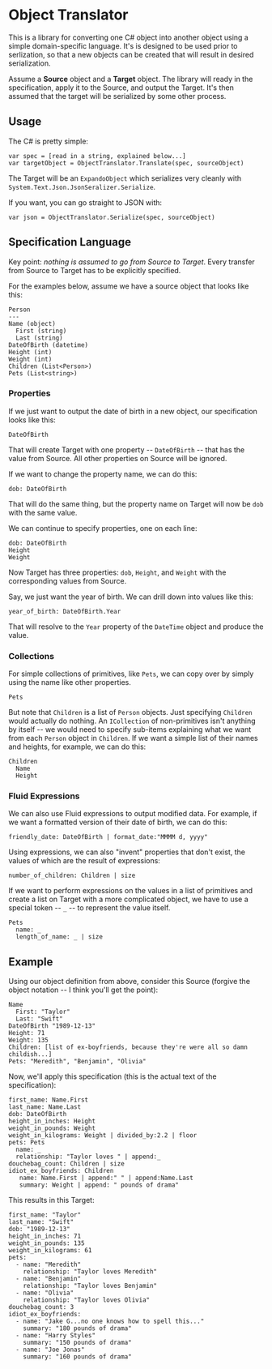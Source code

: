 # Object Translator

This is a library for converting one C# object into another object using a simple domain-specific language. It's is designed to be used prior to serlization, so that a new objects can be created that will result in desired serialization.

Assume a **Source** object and a **Target** object. The library will ready in the specification, apply it to the Source, and output the Target. It's then assumed that the target will be serialized by some other process.

## Usage

The C# is pretty simple:

```
var spec = [read in a string, explained below...]
var targetObject = ObjectTranslator.Translate(spec, sourceObject)
```
The Target will be an `ExpandoObject` which serializes very cleanly with `System.Text.Json.JsonSeralizer.Serialize`.

If you want, you can go straight to JSON with:

```
var json = ObjectTranslator.Serialize(spec, sourceObject)
```

## Specification Language

Key point: *nothing is assumed to go from Source to Target*. Every transfer from Source to Target has to be explicitly specified.

For the examples below, assume we have a source object that looks like this:

```
Person
---
Name (object)
  First (string)
  Last (string)
DateOfBirth (datetime)
Height (int)
Weight (int)
Children (List<Person>)
Pets (List<string>)
```

### Properties

If we just want to output the date of birth in a new object, our specification looks like this:

```
DateOfBirth
```

That will create Target with one property -- `DateOfBirth` -- that has the value from Source. All other properties on Source will be ignored.

If we want to change the property name, we can do this:

```
dob: DateOfBirth
```

That will do the same thing, but the property name on Target will now be `dob` with the same value.

We can continue to specify properties, one on each line:

```
dob: DateOfBirth
Height
Weight
```

Now Target has three properties: `dob`, `Height`, and `Weight` with the corresponding values from Source.

Say, we just want the year of birth. We can drill down into values like this:

```
year_of_birth: DateOfBirth.Year
```

That will resolve to the `Year` property of the `DateTime` object and produce the value.

### Collections

For simple collections of primitives, like `Pets`, we can copy over by simply using the name like other properties.

```
Pets
```

But note that `Children` is a list of `Person` objects. Just specifying `Children` would actually do nothing. An `ICollection` of non-primitives isn't anything by itself -- we would need to specify sub-items explaining what we want from each `Person` object in `Children`. If we want a simple list of their names and heights, for example, we can do this:

```
Children
  Name
  Height
```

### Fluid Expressions

We can also use Fluid expressions to output modified data. For example, if we want a formatted version of their date of birth, we can do this:

```
friendly_date: DateOfBirth | format_date:"MMMM d, yyyy"
```

Using expressions, we can also "invent" properties that don't exist, the values of which are the result of expressions:

```
number_of_children: Children | size
```

If we want to perform expressions on the values in a list of primitives and create a list on Target with a more complicated object, we have to use a special token -- `_` -- to represent the value itself.

```
Pets
  name: _
  length_of_name: _ | size
```

## Example

Using our object definition from above, consider this Source (forgive the object notation -- I think you'll get the point):

```
Name
  First: "Taylor"
  Last: "Swift"
DateOfBirth "1989-12-13"
Height: 71
Weight: 135
Children: [list of ex-boyfriends, because they're were all so damn childish...]
Pets: "Meredith", "Benjamin", "Olivia"
```

Now, we'll apply this specification (this is the actual text of the specification):

```
first_name: Name.First
last_name: Name.Last
dob: DateOfBirth
height_in_inches: Height
weight_in_pounds: Weight
weight_in_kilograms: Weight | divided_by:2.2 | floor
pets: Pets
  name: _
  relationship: "Taylor loves " | append:_
douchebag_count: Children | size
idiot_ex_boyfriends: Children
   name: Name.First | append:" " | append:Name.Last
   summary: Weight | append: " pounds of drama"
```

This results in this Target:


```
first_name: "Taylor"
last_name: "Swift"
dob: "1989-12-13"
height_in_inches: 71
weight_in_pounds: 135
weight_in_kilograms: 61
pets:
  - name: "Meredith"
    relationship: "Taylor loves Meredith"
  - name: "Benjamin"
    relationship: "Taylor loves Benjamin"
  - name: "Olivia"
    relationship: "Taylor loves Olivia"
douchebag_count: 3
idiot_ex_boyfriends:
  - name: "Jake G...no one knows how to spell this..."
    summary: "180 pounds of drama"
  - name: "Harry Styles"
    summary: "150 pounds of drama"
  - name: "Joe Jonas"
    summary: "160 pounds of drama"

```
